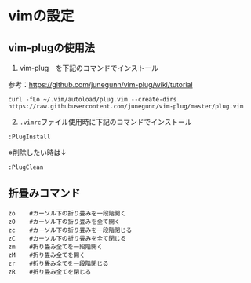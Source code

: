 # vimの設定

## vim-plugの使用法

1. vim-plug　を下記のコマンドでインストール

参考：https://github.com/junegunn/vim-plug/wiki/tutorial
```
curl -fLo ~/.vim/autoload/plug.vim --create-dirs https://raw.githubusercontent.com/junegunn/vim-plug/master/plug.vim
```    
2. `.vimrc`ファイル使用時に下記のコマンドでインストール
```
:PlugInstall
```
※削除したい時は↓
```
:PlugClean
```

## 折畳みコマンド
```
zo    #カーソル下の折り畳みを一段階開く
zO    #カーソル下の折り畳みを全て開く
zc    #カーソル下の折り畳みを一段階閉じる
zC    #カーソル下の折り畳みを全て閉じる
zm    #折り畳み全てを一段階開く
zM    #折り畳み全てを開く
zr    #折り畳み全てを一段階閉じる
zR    #折り畳み全てを閉じる
```
